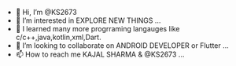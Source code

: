 - 👋 Hi, I’m @KS2673
- 👀 I’m interested in  EXPLORE NEW THINGS  ...
- 🌱 I learned many more progrraming langauges like c/c++,java,kotlin,xml,Dart.
- 💞️ I’m looking to collaborate on ANDROID DEVELOPER or Flutter  ...
- 📫 How to reach me  KAJAL SHARMA & @KS2673 ...


<!---
KS2673/KS2673 is a ✨ special ✨ repository because its `README.md` (this file) appears on your GitHub profile.
You can click the Preview link to take a look at your changes.
--->
